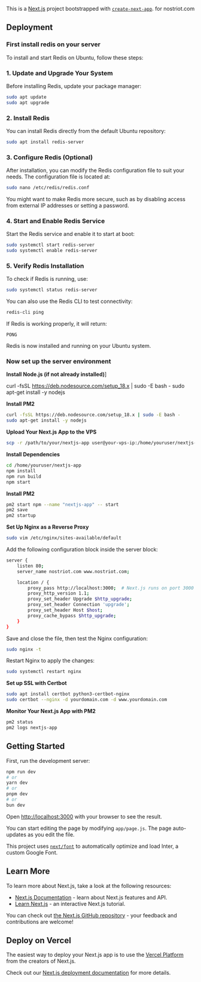 This is a [Next.js](https://nextjs.org/) project bootstrapped with [`create-next-app`](https://github.com/vercel/next.js/tree/canary/packages/create-next-app). for nostriot.com

## Deployment

### First install redis on your server

To install and start Redis on Ubuntu, follow these steps:

### 1. Update and Upgrade Your System
Before installing Redis, update your package manager:

```bash
sudo apt update
sudo apt upgrade
```

### 2. Install Redis
You can install Redis directly from the default Ubuntu repository:

```bash
sudo apt install redis-server
```

### 3. Configure Redis (Optional)
After installation, you can modify the Redis configuration file to suit your needs. The configuration file is located at:

```bash
sudo nano /etc/redis/redis.conf
```

You might want to make Redis more secure, such as by disabling access from external IP addresses or setting a password.

### 4. Start and Enable Redis Service
Start the Redis service and enable it to start at boot:

```bash
sudo systemctl start redis-server
sudo systemctl enable redis-server
```

### 5. Verify Redis Installation
To check if Redis is running, use:

```bash
sudo systemctl status redis-server
```

You can also use the Redis CLI to test connectivity:

```bash
redis-cli ping
```

If Redis is working properly, it will return:

```
PONG
```

Redis is now installed and running on your Ubuntu system.

### Now set up the server environment


**Install Node.js (if not already installed)**]

curl -fsSL https://deb.nodesource.com/setup_18.x | sudo -E bash -
sudo apt-get install -y nodejs

**Install PM2**

```bash
curl -fsSL https://deb.nodesource.com/setup_18.x | sudo -E bash -
sudo apt-get install -y nodejs
```

**Upload Your Next.js App to the VPS**

```bash
scp -r /path/to/your/nextjs-app user@your-vps-ip:/home/youruser/nextjs-app
```

**Install Dependencies**

```bash
cd /home/youruser/nextjs-app
npm install
npm run build
npm start
```

**Install PM2**

```bash
pm2 start npm --name "nextjs-app" -- start
pm2 save
pm2 startup
```

**Set Up Nginx as a Reverse Proxy**

```bash
sudo vim /etc/nginx/sites-available/default
```

Add the following configuration block inside the server block:

```bash
server {
    listen 80;
    server_name nostriot.com www.nostriot.com;

    location / {
        proxy_pass http://localhost:3000;  # Next.js runs on port 3000 by default
        proxy_http_version 1.1;
        proxy_set_header Upgrade $http_upgrade;
        proxy_set_header Connection 'upgrade';
        proxy_set_header Host $host;
        proxy_cache_bypass $http_upgrade;
    }
}
```

Save and close the file, then test the Nginx configuration:

```bash
sudo nginx -t
```

Restart Nginx to apply the changes:

```bash
sudo systemctl restart nginx
```

**Set up SSL with Certbot**

```bash
sudo apt install certbot python3-certbot-nginx
sudo certbot --nginx -d yourdomain.com -d www.yourdomain.com
```

**Monitor Your Next.js App with PM2**

```bash
pm2 status
pm2 logs nextjs-app
```

## Getting Started

First, run the development server:

```bash
npm run dev
# or
yarn dev
# or
pnpm dev
# or
bun dev
```

Open [http://localhost:3000](http://localhost:3000) with your browser to see the result.

You can start editing the page by modifying `app/page.js`. The page auto-updates as you edit the file.

This project uses [`next/font`](https://nextjs.org/docs/basic-features/font-optimization) to automatically optimize and load Inter, a custom Google Font.

## Learn More

To learn more about Next.js, take a look at the following resources:

- [Next.js Documentation](https://nextjs.org/docs) - learn about Next.js features and API.
- [Learn Next.js](https://nextjs.org/learn) - an interactive Next.js tutorial.

You can check out [the Next.js GitHub repository](https://github.com/vercel/next.js/) - your feedback and contributions are welcome!

## Deploy on Vercel

The easiest way to deploy your Next.js app is to use the [Vercel Platform](https://vercel.com/new?utm_medium=default-template&filter=next.js&utm_source=create-next-app&utm_campaign=create-next-app-readme) from the creators of Next.js.

Check out our [Next.js deployment documentation](https://nextjs.org/docs/deployment) for more details.
